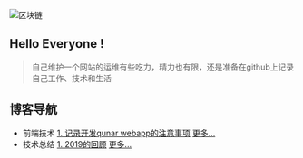 ![](http://wzhan.xyz/banner1.jpg "区块链")
## Hello Everyone !
> 自己维护一个网站的运维有些吃力，精力也有限，还是准备在github上记录自己工作、技术和生活


## 博客导航
- 前端技术
  <a href="https://github.com/weizhanzhan/v_note/issues/2">1. 记录开发qunar webapp的注意事项</a>
  <a href="https://github.com/weizhanzhan/v_note/issues?q=is%3Aopen+is%3Aissue+project%3Aweizhanzhan%2Fv_note%2F2">更多...</a>
- 技术总结
  <a href="https://github.com/weizhanzhan/v_note/issues/1">1. 2019的回顾</a>
  <a href="https://github.com/weizhanzhan/v_note/issues?q=is%3Aopen+is%3Aissue+project%3Aweizhanzhan%2Fv_note%2F1">更多...</a>
